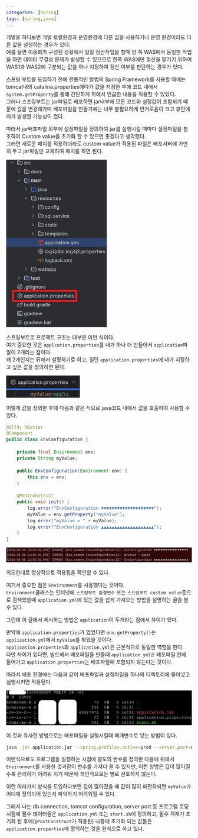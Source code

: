 ```yaml
---
categories: [spring]
tags: [spring,java]
---
```


개발을 하다보면 개발 로컬환경과 운영환경에 다른 값을 사용하거나 운영 환경이라도 다른 값을 설정하는 경우가 있다.  
예를 들면 이중화가 구성된 상황에서 일일 정산작업을 할때 양 쪽 WAS에서 동일한 작업을 하면 데이터 무결성 문제가 발생할 수 있으므로 한쪽 WAS에만 정산을 맡기기 위하여 WAS1과 WAS2에 구분되는 값을 하나 지정하여 정산 여부를 판단하는 경우가 있다.

스프링 부트를 도입하기 전에 전통적인 방법의 Spring Framework를 사용할 때에는 tomcat내의 catalina.properties에다가 값을 지정한 후에 코드 내에서 `System.getProperty`를 통해 간단하게 위에서 언급한 내용을 적용할 수 있었다.  
그러나 스프링부트는 jar파일로 배포하면 jar내부에 모든 코드와 설정값이 포함되기 때문에 값을 변경해가며 배포파일을 만들기에는 너무 불필요하게 번거로움이 크고 휴먼에러가 발생할 가능성이 컸다.  

따라서 jar배포파일 외부에 설정파일을 정의하여 jar를 실행시킬 때마다 설정파일을 참조하여 Custom value를 초기화 할 수 있으면 좋겠다고 생각했다.  
그러면 새로운 패치를 적용하더라도 custom value가 적용된 파일은 배포서버에 가만히 두고 jar파일만 교체하여 패치를 하면 된다.

![1](/assets/post/2024-08-08/01.png)

스프링부트로 프로젝트 구조는 대부분 이런 식이다.  
여기 중요한 것은 `applcation.properties`를 내가 하나 더 만들어서 `application`파일이 2개라는 점이다.  
왜 2개인지는 뒤에서 설명하기로 하고, 일단 `application.properties`에 내가 지정하고 싶은 값을 정의하면 된다.

![2](/assets/post/2024-08-08/02.png)

이렇게 값을 정의한 후에 다음과 같은 식으로 java코드 내에서 값을 호출하여 사용할 수 있다.

```java
@Slf4j @Getter
@Component
public class EnvConfiguration {

    private final Environment env;
    private String myValue;

    public EnvConfiguration(Environment env) {
        this.env = env;
    }

    @PostConstruct
    public void init() {
        log.error("EnvConfiguration ▼▼▼▼▼▼▼▼▼▼▼▼▼▼▼▼▼▼▼▼");
        myValue = env.getProperty("myValue");
        log.error("myValue = " + myValue);
        log.error("EnvConfiguration ▲▲▲▲▲▲▲▲▲▲▲▲▲▲▲▲▲▲▲▲");
    }
}
```
![3](/assets/post/2024-08-08/03.png)

의도한대로 정상적으로 적용됨을 확인할 수 있다.

여기서 중요한 점은 `Environment`를 사용했다는 것이다.  
`Environment`클래스는 인터넷에 `스프링부트 환경변수` 또는 `스프링부트 custom value`등으로 검색했을때 `application.yml`에 있는 값을 쉽게 가져오는 방법을 설명하는 글을 볼 수 있다.

그런데 이 글에서 제시하는 방법은 `application`이 두개라는 점에서 차이가 있다.

만약에 `application.properties`가 없었다면 `env.getProperty()`는 `application.yml`에서 `myValue`를 찾았을 것이다.  
`application.properties`와 `application.yml`은 근본적으로 동일한 역할을 한다.  
다만 차이가 있다면, 빌드해서 배포파일을 만들때 `application.yml은` 배포파일 안에 들어가고 `application.properties`는 배포파일에 포함되지 않는다는 것이다.

따라서 배포 환경에는 다음과 같이 배포파일과 설정파일을 하나의 디렉토리에 몰아넣고 실행시키면 적용된다.

![4](/assets/post/2024-08-08/04.png)

이 것과 유사한 방법으로는 배포파일을 실행시킬때 매개변수로 넣는 방법이 있다.

```bash
java -jar application.jar --spring.profiles.active=prod --server.port=8090
```
이런식으로도 프로그램을 실행하는 시점에 별도의 변수를 정의한 다음에 위에서 `Environment`를 사용한 것과같이 변수를 가져다 쓸 수 있지만, 이런 방법은 값이 많아질 수록 관리하기 어려워 지기 때문에 개인적으로는 별로 선호하지 않는다.

이런 여러가지 방식을 도입하다보면 값이 많아졌을 때 값이 많이 파편화되면 `myValue`가 어디에 정의되어 있는지 파악하기 어려워질 수 있다.

그래서 나는 db connection, tomcat configuration, server port 등 프로그램 로딩 시점에 필수 데이터들은 `application.yml` 또는 `start.sh`에 정의하고, 필수 객체가 초기화 된 후에(`@PostConstruct`가 적용된) 나중에 초기화 되는 값들은 `application.properties`에 정의하는 것을 원칙으로 하고 있다.
